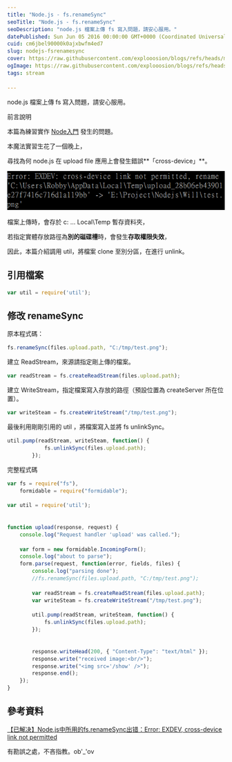 ```yaml
---
title: "Node.js - fs.renameSync"
seoTitle: "Node.js - fs.renameSync"
seoDescription: "node.js 檔案上傳 fs 寫入問題，請安心服用。"
datePublished: Sun Jun 05 2016 00:00:00 GMT+0000 (Coordinated Universal Time)
cuid: cm6jbel90000k0ajxbwfm4ed7
slug: nodejs-fsrenamesync
cover: https://raw.githubusercontent.com/explooosion/blogs/refs/heads/main/docs/images/2016-06-05_Node.js%20-%20fs.renameSync/banner/1465104406_70045.png
ogImage: https://raw.githubusercontent.com/explooosion/blogs/refs/heads/main/docs/images/2016-06-05_Node.js%20-%20fs.renameSync/banner/1465104406_70045.png
tags: stream

---
```


node.js 檔案上傳 fs 寫入問題，請安心服用。

前言說明

本篇為練習實作 [Node入門](http://www.nodebeginner.org/index-zh-tw.html) 發生的問題。

本魔法實習生花了一個晚上，

尋找為何 node.js 在 upload file 應用上會發生錯誤**「cross-device」**。

[![1465104406_70045.png](https://raw.githubusercontent.com/explooosion/blogs/refs/heads/main/docs/images/2016-06-05_Node.js%20-%20fs.renameSync/1465104406_70045.png)](https://dotblogsfile.blob.core.windows.net/user/incredible/a8de619c-6332-4140-8afb-be7d4219b882/1465104406_70045.png)

檔案上傳時，會存於 c: ... Local\\Temp 暫存資料夾，

若指定實體存放路徑為**別的磁碟槽**時，會發生**存取權限失效**，

因此，本篇介紹調用 util，將檔案 clone 至別分區，在進行 unlink。

引用檔案
----

```javascript hljs
var util = require('util');
```

修改 renameSync
-------------

原本程式碼：

```javascript hljs
fs.renameSync(files.upload.path, "C:/tmp/test.png");
```

建立 ReadStream，來源請指定剛上傳的檔案。

```javascript hljs
var readStream = fs.createReadStream(files.upload.path);
```

建立 WriteStream，指定檔案寫入存放的路徑（預設位置為 createServer 所在位置）。

```javascript hljs
var writeSteam = fs.createWriteStream("/tmp/test.png");
```

最後利用剛剛引用的 util ，將檔案寫入並將 fs unlinkSync。

```javascript hljs
util.pump(readStream, writeSteam, function() {
            fs.unlinkSync(files.upload.path);
        });
```

完整程式碼

```javascript hljs
var fs = require("fs"),
    formidable = require("formidable");

var util = require('util');


function upload(response, request) {
    console.log("Request handler 'upload' was called.");

    var form = new formidable.IncomingForm();
    console.log("about to parse");
    form.parse(request, function(error, fields, files) {
        console.log("parsing done");
        //fs.renameSync(files.upload.path, "C:/tmp/test.png");

        var readStream = fs.createReadStream(files.upload.path);
        var writeSteam = fs.createWriteStream("/tmp/test.png");

        util.pump(readStream, writeSteam, function() {
            fs.unlinkSync(files.upload.path);
        });


        response.writeHead(200, { "Content-Type": "text/html" });
        response.write("received image:<br/>");
        response.write("<img src='/show' />");
        response.end();
    });
}
```

參考資料
----

[【已解决】Node.js中所用的fs.renameSync出错：Error: EXDEV, cross-device link not permitted](http://www.crifan.com/node_js_use_fs_renamesync_error_exdev_cross_device_link_not_permitted/)

有勘誤之處，不吝指教。ob'\_'ov
